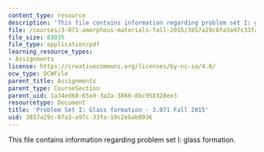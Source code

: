 ```yaml
---
content_type: resource
description: 'This file contains information regarding problem set I: glass formation.'
file: /courses/3-071-amorphous-materials-fall-2015/3857a29c8fa3a97c33fa19c2ebab8936_MIT3_071F14_Problem_Set_I.pdf
file_size: 83035
file_type: application/pdf
learning_resource_types:
- Assignments
license: https://creativecommons.org/licenses/by-nc-sa/4.0/
ocw_type: OCWFile
parent_title: Assignments
parent_type: CourseSection
parent_uid: 1a34ed68-65a9-3a2a-3866-8bc958328ee3
resourcetype: Document
title: 'Problem Set I: Glass formation - 3.071 Fall 2015'
uid: 3857a29c-8fa3-a97c-33fa-19c2ebab8936
---
```

This file contains information regarding problem set I: glass formation.